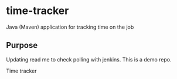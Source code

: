 # time-tracker
Java (Maven) application for tracking time on the job

## Purpose
Updating read me to check polling with jenkins.
This is a demo repo.

Time tracker
